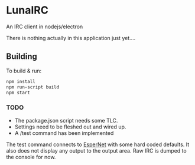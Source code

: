 # LunaIRC
An IRC client in nodejs/electron

There is nothing actually in this application just yet....

## Building
To build & run:

```bash
npm install
npm run-script build
npm start
```

### TODO
* The package.json script needs some TLC.
* Settings need to be fleshed out and wired up.
* A /test command has been implemented

The test command connects to [EsperNet](http://www.esper.net/) with some hard coded defaults.
It also does not display any output to the output area.  Raw IRC is dumped to the console for now.
